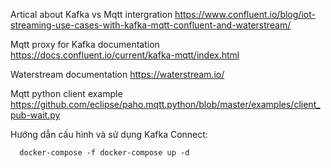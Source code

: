 Artical about Kafka vs Mqtt intergration
https://www.confluent.io/blog/iot-streaming-use-cases-with-kafka-mqtt-confluent-and-waterstream/


Mqtt proxy for Kafka documentation
https://docs.confluent.io/current/kafka-mqtt/index.html

Waterstream documentation
https://waterstream.io/

Mqtt python client example
https://github.com/eclipse/paho.mqtt.python/blob/master/examples/client_pub-wait.py

Hướng dẫn cấu hình và sử dụng Kafka Connect:
```console
  docker-compose -f docker-compose up -d
```
